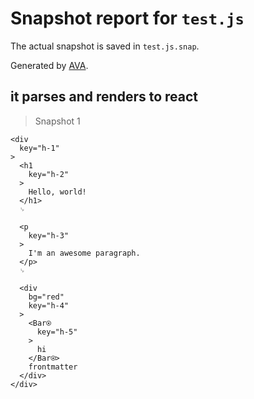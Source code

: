 # Snapshot report for `test.js`

The actual snapshot is saved in `test.js.snap`.

Generated by [AVA](https://ava.li).

## it parses and renders to react

> Snapshot 1

    <div
      key="h-1"
    >
      <h1
        key="h-2"
      >
        Hello, world!
      </h1>
      ␊
  
      <p
        key="h-3"
      >
        I'm an awesome paragraph.
      </p>
      ␊
  
      <div
        bg="red"
        key="h-4"
      >
        <Bar⍟
          key="h-5"
        >
          hi
        </Bar⍟>
        frontmatter
      </div>
    </div>
